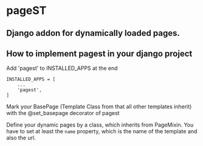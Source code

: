 # pageST
## Django addon for dynamically loaded pages.

## How to implement pagest in your django project

Add 'pagest' to INSTALLED_APPS at the end
```
INSTALLED_APPS = [
    ...
    'pagest',
]
```

Mark your BasePage (Template Class from that all other templates inherit) with the
@set_basepage decorator of pagest

Define your dynamic pages by a class, which inherits from PageMixin.
You have to set at least the `name` property, which is the name of the template and also the url.
